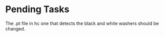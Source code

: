 # Pending Tasks

The .pt file in hc one that detects the black and white washers should be changed.
